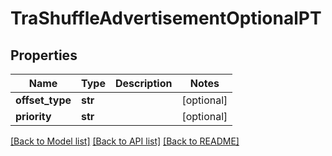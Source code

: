# TraShuffleAdvertisementOptionalPT

## Properties
Name | Type | Description | Notes
------------ | ------------- | ------------- | -------------
**offset_type** | **str** |  | [optional] 
**priority** | **str** |  | [optional] 

[[Back to Model list]](../README.md#documentation-for-models) [[Back to API list]](../README.md#documentation-for-api-endpoints) [[Back to README]](../README.md)


